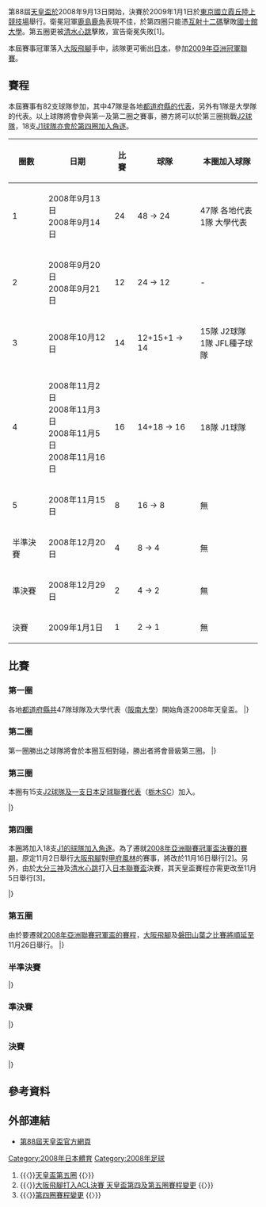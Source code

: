 第88屆[天皇盃於](https://zh.wikipedia.org/wiki/天皇盃 "wikilink")2008年9月13日開始，決賽於2009年1月1日於[東京](https://zh.wikipedia.org/wiki/東京 "wikilink")[國立霞丘陸上競技場](../Page/國立霞丘陸上競技場.md "wikilink")舉行。衛冕冠軍[鹿島鹿角](../Page/鹿島鹿角.md "wikilink")表現不佳，於第四圈只能憑[互射十二碼](../Page/互射十二碼.md "wikilink")擊敗[國士館大學](../Page/國士館大學.md "wikilink")。第五圈更被[清水心跳](../Page/清水心跳.md "wikilink")擊敗，宣告衛冕失敗\[1\]。

本屆賽事冠軍落入[大阪飛腳](../Page/大阪飛腳.md "wikilink")手中，該隊更可衝出[日本](../Page/日本.md "wikilink")，參加[2009年亞洲冠軍聯賽](https://zh.wikipedia.org/wiki/2009年亞洲冠軍聯賽 "wikilink")。

## 賽程

本屆賽事有82支球隊參加，其中47隊是各地[都道府縣的代表](https://zh.wikipedia.org/wiki/都道府縣 "wikilink")，另外有1隊是大學隊的代表。以上球隊將會參與第一及第二圈之賽事，勝方將可以於第三圈挑戰[J2球隊](../Page/日本職業足球聯賽.md "wikilink")，18支[J1球隊亦會於第四圈加入角逐](../Page/日本職業足球聯賽.md "wikilink")。

<table>
<thead>
<tr class="header">
<th><p>圈數</p></th>
<th><p>日期</p></th>
<th><p>比賽</p></th>
<th><p>球隊</p></th>
<th><p>本圈加入球隊</p></th>
</tr>
</thead>
<tbody>
<tr class="odd">
<td><p>1</p></td>
<td><p>2008年9月13日<br />
2008年9月14日</p></td>
<td><p>24</p></td>
<td><p>48 → 24</p></td>
<td><p>47隊 各地代表<br />
1隊 大學代表</p></td>
</tr>
<tr class="even">
<td><p>2</p></td>
<td><p>2008年9月20日<br />
2008年9月21日</p></td>
<td><p>12</p></td>
<td><p>24 → 12</p></td>
<td><p>-</p></td>
</tr>
<tr class="odd">
<td><p>3</p></td>
<td><p>2008年10月12日</p></td>
<td><p>14</p></td>
<td><p>12+15+1 → 14</p></td>
<td><p>15隊 J2球隊<br />
1隊 JFL種子球隊</p></td>
</tr>
<tr class="even">
<td><p>4</p></td>
<td><p>2008年11月2日<br />
2008年11月3日<br />
2008年11月5日<br />
2008年11月16日</p></td>
<td><p>16</p></td>
<td><p>14+18 → 16</p></td>
<td><p>18隊 J1球隊</p></td>
</tr>
<tr class="odd">
<td><p>5</p></td>
<td><p>2008年11月15日</p></td>
<td><p>8</p></td>
<td><p>16 → 8</p></td>
<td><p>無</p></td>
</tr>
<tr class="even">
<td><p>半準決賽</p></td>
<td><p>2008年12月20日</p></td>
<td><p>4</p></td>
<td><p>8 → 4</p></td>
<td><p>無</p></td>
</tr>
<tr class="odd">
<td><p>準決賽</p></td>
<td><p>2008年12月29日</p></td>
<td><p>2</p></td>
<td><p>4 → 2</p></td>
<td><p>無</p></td>
</tr>
<tr class="even">
<td><p>決賽</p></td>
<td><p>2009年1月1日</p></td>
<td><p>1</p></td>
<td><p>2 → 1</p></td>
<td><p>無</p></td>
</tr>
</tbody>
</table>

## 比賽

### 第一圈

各地[都道府縣共](https://zh.wikipedia.org/wiki/都道府縣 "wikilink")47隊球隊及大學代表（[阪南大學](https://zh.wikipedia.org/wiki/阪南大學 "wikilink")）開始角逐2008年天皇盃。
                         |}

### 第二圈

第一圈勝出之球隊將會於本圈互相對碰，勝出者將會晉級第三圈。              |}

### 第三圈

本圈有15支[J2球隊及一支](../Page/日本職業足球聯賽.md "wikilink")[日本足球聯賽代表](https://zh.wikipedia.org/wiki/日本足球聯賽 "wikilink")（[栃木SC](https://zh.wikipedia.org/wiki/栃木SC "wikilink")）加入。

|}

### 第四圈

本圈將加入18支[J1的球隊加入角逐](../Page/日本職業足球聯賽.md "wikilink")。為了遷就[2008年亞洲聯賽冠軍盃決賽的賽期](https://zh.wikipedia.org/wiki/2008年亞洲聯賽冠軍盃 "wikilink")，原定11月2日舉行[大阪飛腳](../Page/大阪飛腳.md "wikilink")對[甲府風林](../Page/甲府風林.md "wikilink")的賽事，將改於11月16日舉行\[2\]。另外，由於[大分三神](../Page/大分三神.md "wikilink")及[清水心跳](../Page/清水心跳.md "wikilink")打入[日本聯賽盃](../Page/日本聯賽盃.md "wikilink")決賽，其天皇盃賽程亦需更改至11月5日舉行\[3\]。

|}

### 第五圈

由於要遷就[2008年亞洲聯賽冠軍盃的賽程](https://zh.wikipedia.org/wiki/2008年亞洲聯賽冠軍盃 "wikilink")，[大阪飛腳](../Page/大阪飛腳.md "wikilink")及[磐田山葉之比賽將順延至](https://zh.wikipedia.org/wiki/磐田山葉 "wikilink")11月26日舉行。
         |}

### 半準決賽

|}

### 準決賽

|}

### 決賽

|}

## 參考資料

## 外部連結

  - [第88屆天皇盃官方網頁](http://www.jfa.or.jp/match/matches/2008/tennouhai/index.html)


[Category:2008年日本體育](https://zh.wikipedia.org/wiki/Category:2008年日本體育 "wikilink")
[Category:2008年足球](https://zh.wikipedia.org/wiki/Category:2008年足球 "wikilink")

1.  {{〈}}[天皇盃第五圈](http://www.so-net.ne.jp/antlers/game_data/game/2008/ep_cup_05.html)
    {{〉}}
2.  {{〈}}[大阪飛腳打入ACL決賽
    天皇盃第四及第五圈賽程變更](http://www.jfa.or.jp/match/topics/c20080908_1.html)
    {{〉}}
3.  {{〈}}[第四圈賽程變更](http://www.jfa.or.jp/match/topics/c20080908_1.html)
    {{〉}}